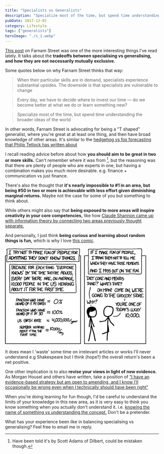 ```yaml
---
title: "Specialists vs Generalists"
description: "Specialize most of the time, but spend time understanding the broader ideas"
pubDate: 2017-12-01
category: Lifestyle
tags: ["generalists"]
heroImage: "./s_1.webp"
---
```


[This post](https://www.farnamstreetblog.com/2017/11/generalized-specialist/ "FS blogpost") on Farnam Street was one of the more interesting things I've read lately. It talks about the **tradeoffs between specialising vs generalising, and how they are not necessarily mutually exclusive.** 

Some quotes below on why Farnam Street thinks that way: 

> When their particular skills are in demand, specialists experience substantial upsides. The downside is that specialists are vulnerable to change

> Every day, we have to decide where to invest our time — do we become better at what we do or learn something new?

> Specialize most of the time, but spend time understanding the broader ideas of the world

In other words, Farnam Street is advocating for being a "T shaped" generalist, where you're great at at least one thing, and then have broad knowledge of other areas. It's similar to the [hedgehog vs fox forecasting that Philip Tetlock has written about](https://www.leonlinsx.com/improve-forecasts-communists/ "forecast")

I recall reading advice before about how **you should aim to be great in two or more skills.** Can't remember where it was from [^1], but the reasoning was that there are plenty of people who are experts in one, but having a combination makes you much more desirable. e.g. finance + communication vs just finance. 

There's also the thought that **it's nearly impossible to #1 in an area, but being #50 in two or more is achievable with less effort given diminishing marginal returns.** Maybe not the case for some of you but something to think about.

While others might also say that **being exposed to more areas will inspire creativity in your core competencies,** like how [Claude Shannon came up with information theory by connecting two areas previously thought separate.](https://www.leonlinsx.com/who-is-claude-shannon/ "shannon")

And personally, I just think **being curious and learning about random things is fun,** which is why I love [this comic](https://xkcd.com/1053/ "xkcd comic"). 

![post](./s_1.webp)

It does mean I 'waste' some time on irrelevant articles or works I'll never understand e.g Shakespeare but I think (hope?) the overall return's been a net positive.

One other implication is to also **revise your views in light of new evidence.** As Morgan Housel and others have written, take a position of [“I have an evidence-based strategy but am open to amending, and I know I’ll occasionally be wrong even when I technically should have been right”](https://www.collaborativefund.com/blog/never-do-that-again/ "Morgan Housel on revising views")

When you're doing learning for fun though, I'd be careful to understand the limits of your knowledge in this new area, as it is very easy to think you know something when you actually don't understand it. i.e. [knowing the name of something vs understanding the concept.](https://www.farnamstreetblog.com/2015/01/richard-feynman-knowing-something/  "Feynman on knowing") Don't be a pretender. 

What has your experience been like in balancing specialising vs generalising? Feel free to email me in reply.


[^1]: Have been told it's by Scott Adams of Dilbert, could be mistaken though.
